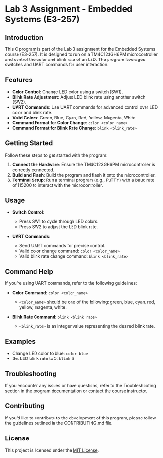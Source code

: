 # Lab 3 Assignment - Embedded Systems (E3-257)

## Introduction

This C program is part of the Lab 3 assignment for the Embedded Systems course (E3-257). It is designed to run on a TM4C123GH6PM microcontroller and control the color and blink rate of an LED. The program leverages switches and UART commands for user interaction.

## Features

- **Color Control**: Change LED color using a switch (SW1).
- **Blink Rate Adjustment**: Adjust LED blink rate using another switch (SW2).
- **UART Commands**: Use UART commands for advanced control over LED color and blink rate.
- **Valid Colors**: Green, Blue, Cyan, Red, Yellow, Magenta, White.
- **Command Format for Color Change**: `color <color_name>`
- **Command Format for Blink Rate Change**: `blink <blink_rate>`

## Getting Started

Follow these steps to get started with the program:

1. **Connect the Hardware**: Ensure the TM4C123GH6PM microcontroller is correctly connected.
2. **Build and Flash**: Build the program and flash it onto the microcontroller.
3. **Terminal Setup**: Run a terminal program (e.g., PuTTY) with a baud rate of 115200 to interact with the microcontroller.

## Usage

- **Switch Control**:
  - Press SW1 to cycle through LED colors.
  - Press SW2 to adjust the LED blink rate.

- **UART Commands**:
  - Send UART commands for precise control.
  - Valid color change command: `color <color_name>`
  - Valid blink rate change command: `blink <blink_rate>`

## Command Help

If you're using UART commands, refer to the following guidelines:

- **Color Command**: `color <color_name>`
  - `<color_name>` should be one of the following: green, blue, cyan, red, yellow, magenta, white.

- **Blink Rate Command**: `blink <blink_rate>`
  - `<blink_rate>` is an integer value representing the desired blink rate.

## Examples

- Change LED color to blue: `color blue`
- Set LED blink rate to 5: `blink 5`

## Troubleshooting

If you encounter any issues or have questions, refer to the Troubleshooting section in the program documentation or contact the course instructor.

## Contributing

If you'd like to contribute to the development of this program, please follow the guidelines outlined in the CONTRIBUTING.md file.

## License

This project is licensed under the [MIT License](LICENSE).
